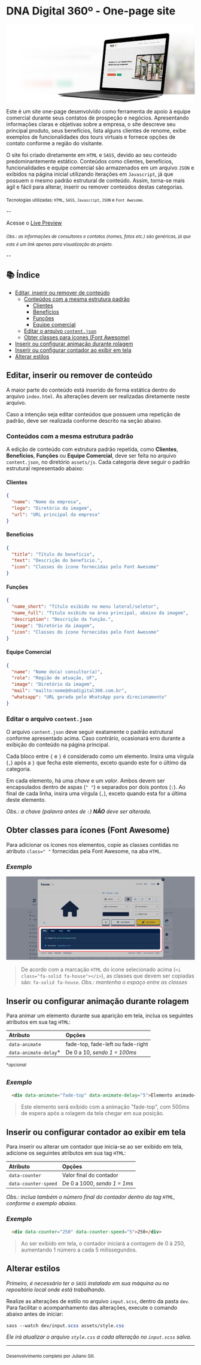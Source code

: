 # DNA Digital 360º - One-page site

![Imagem de um MacBook com a tela inicial do site sendo exibida](readme/presentation.png)

Este é um site one-page desenvolvido como ferramenta de apoio à equipe comercial durante seus contatos de prospeção e negócios. Apresentando informações claras e objetivas sobre a empresa, o site descreve seu principal produto, seus benefícios, lista alguns clientes de renome, exibe exemplos de funcionalidades dos tours virtuais e fornece opções de contato conforme a região do visitante.

O site foi criado diretamente em `HTML` e `SASS`, devido ao seu conteúdo predominantemente estático. Conteúdos como clientes, benefícios, funcionalidades e equipe comercial são armazenados em um arquivo `JSON` e exibidos na página inicial utilizando iterações em `Javascript`, já que possuem o mesmo padrão estrutural de conteúdo. Assim, torna-se mais ágil e fácil para alterar, inserir ou remover conteúdos destas categorias.

<sub>Tecnologias utilizadas: `HTML`, `SASS`, `Javascript`, `JSON` e `Font Awesome`.</sub>

--

Acesse o [Live Preview](https://dnadigital360.netlify.app)

<sub>*Obs.: as informações de consultores e contatos (nomes, fotos etc.) são genéricas, já que este é um link apenas para visualização do projeto.*</sub>

--

## 📚 Índice

* [Editar, inserir ou remover de conteúdo](#editar-inserir-ou-remover-de-conteúdo)
  * [Conteúdos com a mesma estrutura padrão](#conteúdos-com-a-mesma-estrutura-padrão)
    * [Clientes](#clientes)
    * [Benefícios](#benefícios)
    * [Funções](#funções)
    * [Equipe comercial](#equipe-comercial)
  * [Editar o arquivo `content.json`](#editar-o-arquivo-contentjson)
  * [Obter classes para ícones (Font Awesome)](#obter-classes-para-ícones-font-awesome)
* [Inserir ou configurar animação durante rolagem](#inserir-ou-configurar-animação-durante-rolagem)
* [Inserir ou configurar contador ao exibir em tela](#inserir-ou-configurar-contador-ao-exibir-em-tela)
* [Alterar estilos](#alterar-estilos)

## Editar, inserir ou remover de conteúdo

A maior parte do conteúdo está inserido de forma estática dentro do arquivo `index.html`. As alterações devem ser realizadas diretamente neste arquivo.

Caso a intenção seja editar conteúdos que possuem uma repetição de padrão, deve ser realizada conforme descrito na seção abaixo.

### Conteúdos com a mesma estrutura padrão

A edição de conteúdo com estrutura padrão repetida, como **Clientes**, **Benefícios**, **Funções** ou **Equipe Comercial**, deve ser feita no arquivo `content.json`, no diretório `assets/js`. Cada categoria deve seguir o padrão estrutural representado abaixo:

#### Clientes

```json
{
  "name": "Nome da empresa",
  "logo": "Diretório da imagem",
  "url": "URL principal da empresa"
}
```

#### Benefícios

```json
{
  "title": "Título do benefício",
  "text": "Descrição do benefício.",
  "icon": "Classes do ícone fornecidas pelo Font Awesome"
}
```

#### Funções

```json
{
  "name_short": "Título exibido no menu lateral/seletor",
  "name_full": "Título exibido na área principal, abaixo da imagem",
  "description": "Descrição da função.",
  "image": "Diretório da imagem",
  "icon": "Classes do ícone fornecidas pelo Font Awesome"
}
```

#### Equipe Comercial

```json
{
  "name": "Nome do(a) consultor(a)",
  "role": "Região de atuação, UF",
  "image": "Diretório da imagem",
  "mail": "mailto:nome@dnadigital360.com.br",
  "whatsapp": "URL gerada pelo WhatsApp para direcionamento"
}
```

### Editar o arquivo `content.json`

O arquivo `content.json` deve seguir exatamente o padrão estrutural conforme apresentado acima. Caso contrário, ocasionará erro durante a exibição do conteúdo na página principal.

Cada bloco entre `{` e `}` é considerado como um elemento. Insira uma vírgula (`,`) após a `}` que fecha este elemento, exceto quando este for o último da categoria.

Em cada elemento, há uma *chave* e um *valor*. Ambos devem ser encapsulados dentro de aspas (`" "`) e separados por dois pontos (`:`). Ao final de cada linha, insira uma vírgula (`,`), exceto quando esta for a última deste elemento.

*Obs.: a chave (palavra antes de `:`) **NÃO** deve ser alterada.*

## Obter classes para ícones (Font Awesome)

Para adicionar os ícones nos elementos, copie as classes contidas no atributo `class=" "` fornecidas pela Font Awesome, na aba `HTML`.

### *Exemplo*

![Imagem exibindo uma janela com informações sobre o ícone "House" selecionado](readme/font-awesome.jpg)

> De acordo com a marcação `HTML` do ícone selecionado acima (`<i class="fa-solid fa-house"></i>`), as classes que devem ser copiadas são: `fa-solid fa-house`. *Obs.: mantenha o espaço entre as classes*

## Inserir ou configurar animação durante rolagem

Para animar um elemento durante sua aparição em tela, inclua os seguintes atributos em sua tag `HTML`:

| Atributo              | Opções                            |
| :-------------------- | :-------------------------------- |
| `data-animate`        | fade-top, fade-left ou fade-right |
| `data-animate-delay`* | De 0 a 10, *sendo 1 = 100ms*      |

<sup>**opcional*</sup>

### *Exemplo*

```HTML
  <div data-animate="fade-top" data-animate-delay="5">Elemento animado</div>
```

> Este elemento será exibido com a animação "fade-top", com 500ms de espera após a rolagem da tela chegar em sua posição.

## Inserir ou configurar contador ao exibir em tela

Para inserir ou alterar um contador que inicia-se ao ser exibido em tela, adicione os seguintes atributos em sua tag `HTML`:

| Atributo             | Opções                       |
| :------------------- | :--------------------------- |
| `data-counter`       | Valor final do contador      |
| `data-counter-speed` | De 0 a 1000, *sendo 1 = 1ms* |

*Obs.: inclua também o número final do contador dentro da tag `HTML`, conforme o exemplo abaixo.*

### *Exemplo*

```HTML
  <div data-counter="250" data-counter-speed="5">250</div>
```

> Ao ser exibido em tela, o contador iniciará a contagem de 0 à 250, aumentando 1 número a cada 5 milissegundos.

## Alterar estilos

*Primeiro, é necessário ter o `SASS` instalado em sua máquina ou no repositório local onde está trabalhando.*

Realize as alterações de estilo no arquivo `input.scss`, dentro da pasta `dev`. Para facilitar o acompanhamento das alterações, execute o comando abaixo antes de iniciar:

```sass
sass --watch dev/input.scss assets/style.css
```

*Ele irá atualizar o arquivo `style.css` a cada alteração no `input.scss` salva.*

---

<sub>Desenvolvimento completo por Juliano Sill.</sub>
